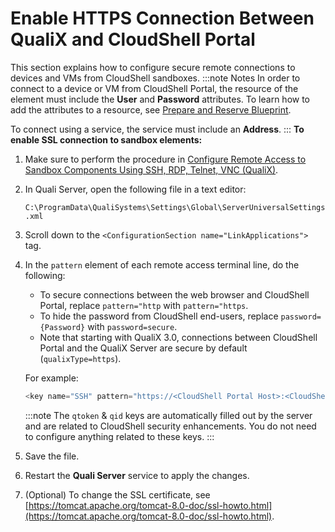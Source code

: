 # Enable HTTPS Connection Between QualiX and CloudShell Portal

This section explains how to configure secure remote connections to devices and VMs from CloudShell sandboxes.
:::note Notes
In order to connect to a device or VM from CloudShell Portal, the resource of the element must include the **User** and **Password** attributes. To learn how to add the attributes to a resource, see [Prepare and Reserve Blueprint](https://help.quali.com/Online%20Help/0.0/Portal/Content/QualiX/Wrk-Rsc-Mng.htm).

To connect using a service, the service must include an **Address**.
:::
**To enable SSL connection to sandbox elements:**

1. Make sure to perform the procedure in [Configure Remote Access to Sandbox Components Using SSH, RDP, Telnet, VNC (QualiX)](https://help.quali.com/Online%20Help/0.0/Portal/Content/QualiX/Cnfg-Quali-Srv.htm).
2. In Quali Server, open the following file in a text editor:
    
    `C:\ProgramData\QualiSystems\Settings\Global\ServerUniversalSettings.xml`
    
3. Scroll down to the `<ConfigurationSection name="LinkApplications">` tag.
    
4. In the `pattern` element of each remote access terminal line, do the following:
    
    - To secure connections between the web browser and CloudShell Portal, replace `pattern="http` with `pattern="https`.
    - To hide the password from CloudShell end-users, replace `password={Password}` with `password=secure`.
    - Note that starting with QualiX 3.0, connections between CloudShell Portal and the QualiX Server are secure by default (`qualixType=https`).
    
    For example:
    
    ```javascript
    <key name="SSH" pattern="https://<CloudShell Portal Host>:<CloudShell Portal Port>/Qx/connect?qualix=<VM IP>&amp;qualixType=https&amp;ssh{qid}&amp;qtoken={qtoken}&amp;hostname={Address}&amp;protocol=ssh&amp;port=22&amp;username={User}&amp;password=secure" icon-key="SSH" />
    ```
    :::note
    The `qtoken` & `qid` keys are automatically filled out by the server and are related to CloudShell security enhancements. You do not need to configure anything related to these keys.
    :::
5. Save the file.
6. Restart the **Quali Server** service to apply the changes.
7. (Optional) To change the SSL certificate, see [https://tomcat.apache.org/tomcat-8.0-doc/ssl-howto.html](https://tomcat.apache.org/tomcat-8.0-doc/ssl-howto.html).
